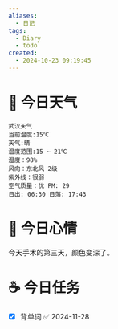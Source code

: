 ```yaml
---
aliases:
  - 日记
tags:
  - Diary
  - todo
created:
  - 2024-10-23 09:19:45
---
```

# 🌅 今日天气

``` 
武汉天气
当前温度:15℃
天气:晴
温度范围:15 ~ 21℃
湿度：98%
风向：东北风 2级
紫外线：很弱
空气质量：优 PM: 29
日出: 06:30 日落: 17:43
```

# 🍋 今日心情

今天手术的第三天，颜色变深了。

# ☕ 今日任务

- [x] 背单词 ✅ 2024-11-28


